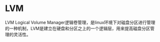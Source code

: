 # LVM
LVM Logical Volume Manager逻辑卷管理，是linux环境下对磁盘分区进行管理的一种机制，LVM是建立在硬盘和分区之上的一个逻辑层，用来提高磁盘分区管理的灵活性。

